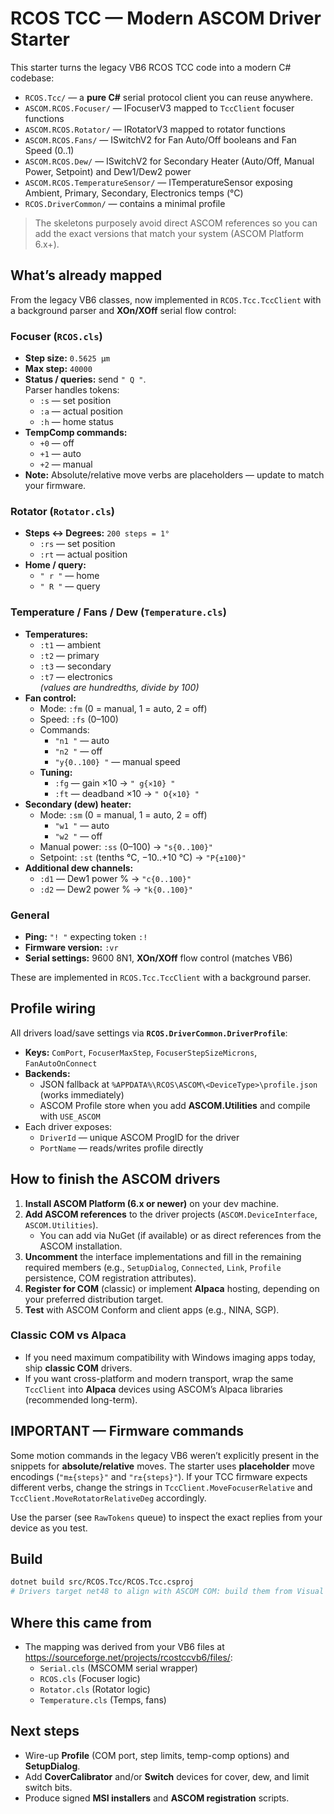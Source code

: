 # RCOS TCC — Modern ASCOM Driver Starter

This starter turns the legacy VB6 RCOS TCC code into a modern C# codebase:

- `RCOS.Tcc/` — a **pure C#** serial protocol client you can reuse anywhere.
- `ASCOM.RCOS.Focuser/` — IFocuserV3 mapped to `TccClient` focuser functions
- `ASCOM.RCOS.Rotator/` — IRotatorV3 mapped to rotator functions
- `ASCOM.RCOS.Fans/` — ISwitchV2 for Fan Auto/Off booleans and Fan Speed (0..1)
- `ASCOM.RCOS.Dew/` — ISwitchV2 for Secondary Heater (Auto/Off, Manual Power, Setpoint) and Dew1/Dew2 power
- `ASCOM.RCOS.TemperatureSensor/` — ITemperatureSensor exposing Ambient, Primary, Secondary, Electronics temps (°C)
- `RCOS.DriverCommon/` — contains a minimal profile
 
> The skeletons purposely avoid direct ASCOM references so you can add the exact versions that match your system (ASCOM Platform 6.x+).

## What’s already mapped

From the legacy VB6 classes, now implemented in `RCOS.Tcc.TccClient` with a background parser and **XOn/XOff** serial flow control:

### Focuser (`RCOS.cls`)
- **Step size:** `0.5625 µm`
- **Max step:** `40000`
- **Status / queries:** send `" Q "`.  
  Parser handles tokens:
  - `:s` — set position
  - `:a` — actual position
  - `:h` — home status
- **TempComp commands:**
  - `+0` — off
  - `+1` — auto
  - `+2` — manual
- **Note:** Absolute/relative move verbs are placeholders — update to match your firmware.

### Rotator (`Rotator.cls`)
- **Steps ↔ Degrees:** `200 steps = 1°`
  - `:rs` — set position
  - `:rt` — actual position
- **Home / query:**
  - `" r "` — home
  - `" R "` — query

### Temperature / Fans / Dew (`Temperature.cls`)
- **Temperatures:**
  - `:t1` — ambient
  - `:t2` — primary
  - `:t3` — secondary
  - `:t7` — electronics  
  *(values are hundredths, divide by 100)*
- **Fan control:**
  - Mode: `:fm` (0 = manual, 1 = auto, 2 = off)
  - Speed: `:fs` (0–100)
  - Commands:
    - `"n1 "` — auto
    - `"n2 "` — off
    - `"y{0..100} "` — manual speed
  - **Tuning:**
    - `:fg` — gain ×10 → `" g{×10} "`
    - `:ft` — deadband ×10 → `" O{×10} "`
- **Secondary (dew) heater:**
  - Mode: `:sm` (0 = manual, 1 = auto, 2 = off)
    - `"w1 "` — auto
    - `"w2 "` — off
  - Manual power: `:ss` (0–100) → `"s{0..100}"`
  - Setpoint: `:st` (tenths °C, −10..+10 °C) → `"P{±100}"`
- **Additional dew channels:**
  - `:d1` — Dew1 power % → `"c{0..100}"`
  - `:d2` — Dew2 power % → `"k{0..100}"`

### General
- **Ping:** `"! "` expecting token `:!`
- **Firmware version:** `:vr`
- **Serial settings:** 9600 8N1, **XOn/XOff** flow control (matches VB6)

These are implemented in `RCOS.Tcc.TccClient` with a background parser.

## Profile wiring

All drivers load/save settings via **`RCOS.DriverCommon.DriverProfile`**:

- **Keys:** `ComPort`, `FocuserMaxStep`, `FocuserStepSizeMicrons`, `FanAutoOnConnect`
- **Backends:**
  - JSON fallback at `%APPDATA%\RCOS\ASCOM\<DeviceType>\profile.json` (works immediately)
  - ASCOM Profile store when you add **ASCOM.Utilities** and compile with `USE_ASCOM`
- Each driver exposes:
  - `DriverId` — unique ASCOM ProgID for the driver
  - `PortName` — reads/writes profile directly

## How to finish the ASCOM drivers

1. **Install ASCOM Platform (6.x or newer)** on your dev machine.
2. **Add ASCOM references** to the driver projects (`ASCOM.DeviceInterface`, `ASCOM.Utilities`).  
   - You can add via NuGet (if available) or as direct references from the ASCOM installation.
3. **Uncomment** the interface implementations and fill in the remaining required members (e.g., `SetupDialog`, `Connected`, `Link`, `Profile` persistence, COM registration attributes).
4. **Register for COM** (classic) or implement **Alpaca** hosting, depending on your preferred distribution target.
5. **Test** with ASCOM Conform and client apps (e.g., NINA, SGP).

### Classic COM vs Alpaca

- If you need maximum compatibility with Windows imaging apps today, ship **classic COM** drivers.
- If you want cross-platform and modern transport, wrap the same `TccClient` into **Alpaca** devices using ASCOM’s Alpaca libraries (recommended long-term).

## IMPORTANT — Firmware commands

Some motion commands in the legacy VB6 weren’t explicitly present in the snippets for **absolute/relative** moves. The starter uses **placeholder** move encodings (`"m±{steps}"` and `"r±{steps}"`). If your TCC firmware expects different verbs, change the strings in `TccClient.MoveFocuserRelative` and `TccClient.MoveRotatorRelativeDeg` accordingly.

Use the parser (see `RawTokens` queue) to inspect the exact replies from your device as you test.

## Build

```bash
dotnet build src/RCOS.Tcc/RCOS.Tcc.csproj
# Drivers target net48 to align with ASCOM COM: build them from Visual Studio once references are added.
```

## Where this came from

- The mapping was derived from your VB6 files at https://sourceforge.net/projects/rcostccvb6/files/:
  - `Serial.cls` (MSCOMM serial wrapper)
  - `RCOS.cls` (Focuser logic)
  - `Rotator.cls` (Rotator logic)
  - `Temperature.cls` (Temps, fans)

## Next steps

- Wire-up **Profile** (COM port, step limits, temp-comp options) and **SetupDialog**.
- Add **CoverCalibrator** and/or **Switch** devices for cover, dew, and limit switch bits.
- Produce signed **MSI installers** and **ASCOM registration** scripts.

